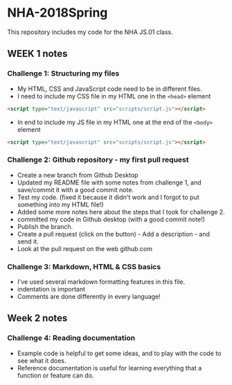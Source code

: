# NHA-2018Spring

This repository includes my code for the NHA JS.01 class.

## WEEK 1 notes

### Challenge 1: Structuring my files

* My HTML, CSS and JavaScript code need to be in different files.
* I need to include my CSS file in my HTML one in the `<head>` element

``` html
<script type="text/javascript" src="scripts/script.js"></script>
```

* In end to include my JS file in my HTML one at the end of the `<body>` element

``` html
<script type="text/javascript" src="scripts/script.js"></script>
```

### Challenge 2: Github repository - my first pull request

* Create a new branch from Github Desktop
* Updated my README file with some notes from challenge 1, and save/commit it with a good commit note.
* Test my code. (fixed it because it didn't work and I forgot to put something into my HTML file!)
* Added some more notes here about the steps that I took for challenge 2.
* committed my code in Github desktop (with a good commit note!)
* Publish the branch. 
* Create a pull request (click on the button) - Add a description - and send it.
* Look at the pull request on the web github.com

### Challenge 3: Markdown, HTML & CSS basics

* I've used several markdown formatting features in this file.
* indentation is important
* Comments are done differently in every language!

## Week 2 notes

### Challenge 4: Reading documentation

* Example code is helpful to get some ideas, and to play with the code to see what it does.
* Reference documentation is useful for learning everything that a function or feature can do.

